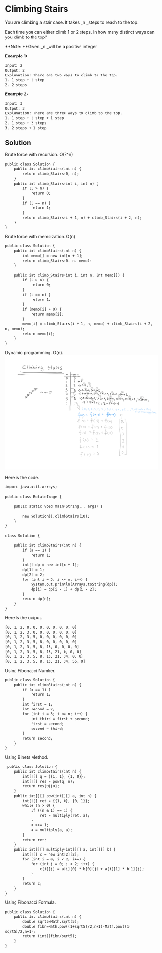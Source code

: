 # Climbing Stairs

You are climbing a stair case. It takes _n _steps to reach to the top.

Each time you can either climb 1 or 2 steps. In how many distinct ways can you climb to the top?

**Note: **Given _n _will be a positive integer.

**Example 1:**

```
Input: 2
Output: 2
Explanation: There are two ways to climb to the top.
1. 1 step + 1 step
2. 2 steps
```

**Example 2:**

```
Input: 3
Output: 3
Explanation: There are three ways to climb to the top.
1. 1 step + 1 step + 1 step
2. 1 step + 2 steps
3. 2 steps + 1 step
```

## Solution

Brute force with recursion. O\(2^n​\)

```
public class Solution {
    public int climbStairs(int n) {
        return climb_Stairs(0, n);
    }
    public int climb_Stairs(int i, int n) {
        if (i > n) {
            return 0;
        }
        if (i == n) {
            return 1;
        }
        return climb_Stairs(i + 1, n) + climb_Stairs(i + 2, n);
    }
}
```

Brute force with memoization. O\(n\)

```
public class Solution {
    public int climbStairs(int n) {
        int memo[] = new int[n + 1];
        return climb_Stairs(0, n, memo);
    }

    public int climb_Stairs(int i, int n, int memo[]) {
        if (i > n) {
            return 0;
        }
        if (i == n) {
            return 1;
        }
        if (memo[i] > 0) {
            return memo[i];
        }
        memo[i] = climb_Stairs(i + 1, n, memo) + climb_Stairs(i + 2, n, memo);
        return memo[i];
    }
}
```

Dynamic programming. O\(n\).![](/assets/climginb-stairs.png)

Here is the code. 

```
import java.util.Arrays;

public class RotateImage {

    public static void main(String... args) {

        new Solution().climbStairs(10);
    }
}

class Solution {

    public int climbStairs(int n) {
        if (n == 1) {
            return 1;
        }
        int[] dp = new int[n + 1];
        dp[1] = 1;
        dp[2] = 2;
        for (int i = 3; i <= n; i++) {
            System.out.println(Arrays.toString(dp));
            dp[i] = dp[i - 1] + dp[i - 2];
        }
        return dp[n];
    }
}
```

Here is the output. 

```
[0, 1, 2, 0, 0, 0, 0, 0, 0, 0, 0]
[0, 1, 2, 3, 0, 0, 0, 0, 0, 0, 0]
[0, 1, 2, 3, 5, 0, 0, 0, 0, 0, 0]
[0, 1, 2, 3, 5, 8, 0, 0, 0, 0, 0]
[0, 1, 2, 3, 5, 8, 13, 0, 0, 0, 0]
[0, 1, 2, 3, 5, 8, 13, 21, 0, 0, 0]
[0, 1, 2, 3, 5, 8, 13, 21, 34, 0, 0]
[0, 1, 2, 3, 5, 8, 13, 21, 34, 55, 0]
```

Using Fibonacci Number.

```
public class Solution {
    public int climbStairs(int n) {
        if (n == 1) {
            return 1;
        }
        int first = 1;
        int second = 2;
        for (int i = 3; i <= n; i++) {
            int third = first + second;
            first = second;
            second = third;
        }
        return second;
    }
}
```

Using Binets Method.

```
 public class Solution {
    public int climbStairs(int n) {
        int[][] q = {{1, 1}, {1, 0}};
        int[][] res = pow(q, n);
        return res[0][0];
    }
    public int[][] pow(int[][] a, int n) {
        int[][] ret = {{1, 0}, {0, 1}};
        while (n > 0) {
            if ((n & 1) == 1) {
                ret = multiply(ret, a);
            }
            n >>= 1;
            a = multiply(a, a);
        }
        return ret;
    }
    public int[][] multiply(int[][] a, int[][] b) {
        int[][] c = new int[2][2];
        for (int i = 0; i < 2; i++) {
            for (int j = 0; j < 2; j++) {
                c[i][j] = a[i][0] * b[0][j] + a[i][1] * b[1][j];
            }
        }
        return c;
    }
}
```

Using Fibonacci Formula.

```
public class Solution {
    public int climbStairs(int n) {
        double sqrt5=Math.sqrt(5);
        double fibn=Math.pow((1+sqrt5)/2,n+1)-Math.pow((1-sqrt5)/2,n+1);
        return (int)(fibn/sqrt5);
    }
}
```




